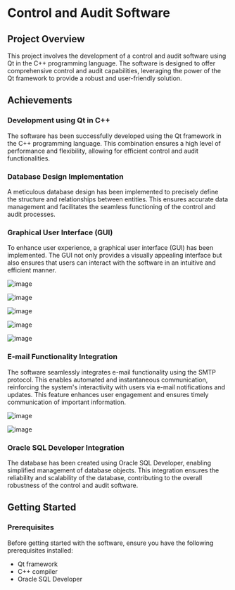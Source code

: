 # Control and Audit Software

## Project Overview

This project involves the development of a control and audit software using Qt in the C++ programming language. The software is designed to offer comprehensive control and audit capabilities, leveraging the power of the Qt framework to provide a robust and user-friendly solution.

## Achievements

### Development using Qt in C++

The software has been successfully developed using the Qt framework in the C++ programming language. This combination ensures a high level of performance and flexibility, allowing for efficient control and audit functionalities.

### Database Design Implementation

A meticulous database design has been implemented to precisely define the structure and relationships between entities. This ensures accurate data management and facilitates the seamless functioning of the control and audit processes.

### Graphical User Interface (GUI)

To enhance user experience, a graphical user interface (GUI) has been implemented. The GUI not only provides a visually appealing interface but also ensures that users can interact with the software in an intuitive and efficient manner.

![image](https://github.com/Heythaam/Projet-Qt/assets/123275074/a7874adb-9456-4b49-8dae-c2d6537b53bb)


![image](https://github.com/Heythaam/Projet-Qt/assets/123275074/0fc766fe-4b39-44be-8173-2ae78530ddd9)


![image](https://github.com/Heythaam/Projet-Qt/assets/123275074/925667d3-1985-48a9-b0a8-b2144fb4bdad)



![image](https://github.com/Heythaam/Projet-Qt/assets/123275074/37068609-6ceb-44ff-937f-ca4821cdc761)


![image](https://github.com/Heythaam/Projet-Qt/assets/123275074/ac554c8a-1ba8-4703-8664-1592698b734e)



### E-mail Functionality Integration

The software seamlessly integrates e-mail functionality using the SMTP protocol. This enables automated and instantaneous communication, reinforcing the system's interactivity with users via e-mail notifications and updates. This feature enhances user engagement and ensures timely communication of important information.

![image](https://github.com/Heythaam/Projet-Qt/assets/123275074/fd107de7-1324-47b2-aa31-47e70d515150)

![image](https://github.com/Heythaam/Projet-Qt/assets/123275074/0c36b8c5-1593-4575-8266-337ab1564a16)





### Oracle SQL Developer Integration

The database has been created using Oracle SQL Developer, enabling simplified management of database objects. This integration ensures the reliability and scalability of the database, contributing to the overall robustness of the control and audit software.

## Getting Started

### Prerequisites

Before getting started with the software, ensure you have the following prerequisites installed:

- Qt framework
- C++ compiler
- Oracle SQL Developer

